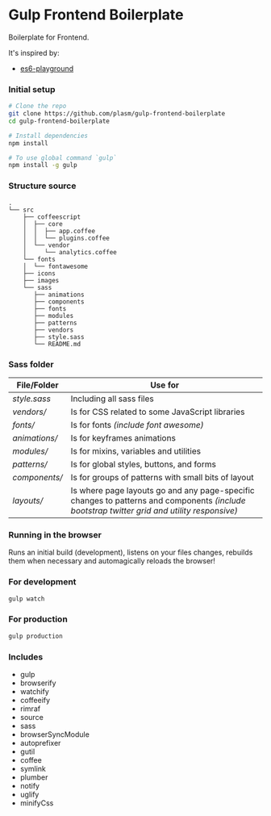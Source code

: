 # Gulp Frontend Boilerplate
Boilerplate for Frontend.

It's inspired by:
 - [es6-playground](https://github.com/caesarsol/es6-playground)

### Initial setup

```bash
# Clone the repo
git clone https://github.com/plasm/gulp-frontend-boilerplate
cd gulp-frontend-boilerplate

# Install dependencies
npm install

# To use global command `gulp`
npm install -g gulp
```

### Structure source
```text
.
└── src
    ├── coffeescript
    │  ├── core
    │  │  ├── app.coffee
    │  │  └── plugins.coffee
    │  └── vendor
    │     └── analytics.coffee
    └── fonts
    │  └── fontawesome
    ├── icons
    ├── images
    └── sass
       ├── animations
       ├── components
       ├── fonts
       ├── modules
       ├── patterns
       ├── vendors
       ├── style.sass
       └── README.md

```

### Sass folder
 File/Folder    | Use for
--------------- | --------------------------------------
*style.sass*    | Including all sass files
*vendors/*       | Is for CSS related to some JavaScript libraries
*fonts/*        | Is for fonts *(include font awesome)*
*animations/*   | Is for keyframes animations
*modules/*      | Is for mixins, variables and utilities
*patterns/*     | Is for global styles, buttons, and forms
*components/*   | Is for groups of patterns with small bits of layout
*layouts/*      | Is where page layouts go and any page-specific changes to patterns and components *(include bootstrap twitter grid and utility responsive)*


### Running in the browser
Runs an initial build (development), listens on your files changes, rebuilds them when necessary
and automagically reloads the browser!

### For development
```bash
gulp watch
```
### For production
```bash
gulp production
```
### Includes
- gulp
- browserify
- watchify
- coffeeify
- rimraf
- source
- sass
- browserSyncModule
- autoprefixer
- gutil
- coffee
- symlink
- plumber
- notify
- uglify
- minifyCss

